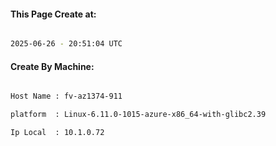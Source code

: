 
   
#### This Page Create at:

```bash

2025-06-26 - 20:51:04 UTC

```

#### Create By Machine:

```bash

Host Name : fv-az1374-911

platform  : Linux-6.11.0-1015-azure-x86_64-with-glibc2.39

Ip Local  : 10.1.0.72

```

